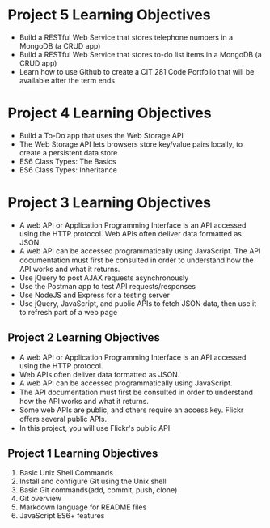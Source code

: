 # Project 5 Learning Objectives

* Build a RESTful Web Service that stores telephone numbers in a MongoDB (a CRUD app)
* Build a RESTful Web Service that stores to-do list items in a MongoDB (a CRUD app)
* Learn how to use Github to create a CIT 281 Code Portfolio that will be available after the term ends

# Project 4 Learning Objectives

* Build a To-Do app that uses the Web Storage API
* The Web Storage API lets browsers store key/value pairs locally, to create a persistent data store
* ES6 Class Types: The Basics
* ES6 Class Types: Inheritance

# Project 3 Learning Objectives
* A web API or Application Programming Interface is an API accessed using the HTTP protocol. Web APIs often deliver data formatted as JSON.
* A web API can be accessed programmatically using JavaScript. The API documentation must ﬁrst be consulted in order to understand how the API works and what it returns.
* Use jQuery to post AJAX requests asynchronously
* Use the Postman app to test API requests/responses
* Use NodeJS and Express for a testing server
* Use jQuery, JavaScript, and public APIs to fetch JSON data, then use it to refresh part of a web page

## Project 2 Learning Objectives

* A web API or Application Programming Interface is an API accessed using the HTTP protocol.
* Web APIs often deliver data formatted as JSON.
* A web API can be accessed programmatically using JavaScript.
* The API documentation must ﬁrst be consulted in order to understand how the API works and what it returns.
* Some web APIs are public, and others require an access key.  Flickr oﬀers several public APIs.
* In this project, you will use Flickr's public API

## Project 1 Learning Objectives

1. Basic Unix Shell Commands
2. Install and configure Git using the Unix shell
3. Basic Git commands(add, commit, push, clone)
4. Git overview
5. Markdown language for README files
6. JavaScript ES6+ features
